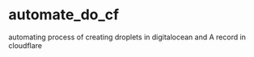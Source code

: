 # automate_do_cf
automating process of creating droplets in digitalocean and A record in cloudflare
